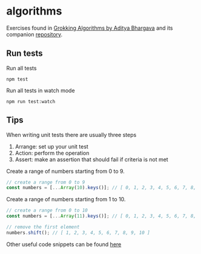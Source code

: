 # algorithms

Exercises found in [Grokking Algorithms by Aditya Bhargava](https://www.bookdepository.com/Grokking-Algorithms-Aditya-Y-Bhargava/9781617292231) and its companion [repository](https://github.com/egonSchiele/grokking_algorithms).

## Run tests

Run all tests

```
npm test
```

Run all tests in watch mode

```
npm run test:watch
```

## Tips

When writing unit tests there are usually three steps

1. Arrange: set up your unit test
2. Action: perform the operation
3. Assert: make an assertion that should fail if criteria is not met

Create a range of numbers starting from 0 to 9.

```js
// create a range from 0 to 9
const numbers = [...Array(10).keys()]; // [ 0, 1, 2, 3, 4, 5, 6, 7, 8, 9 ]
```

Create a range of numbers starting from 1 to 10.

```js
// create a range from 0 to 10
const numbers = [...Array(11).keys()]; // [ 0, 1, 2, 3, 4, 5, 6, 7, 8, 9, 10 ]

// remove the first element
numbers.shift(); // [ 1, 2, 3, 4, 5, 6, 7, 8, 9, 10 ]
```

Other useful code snippets can be found [here](https://1loc.dev/)

